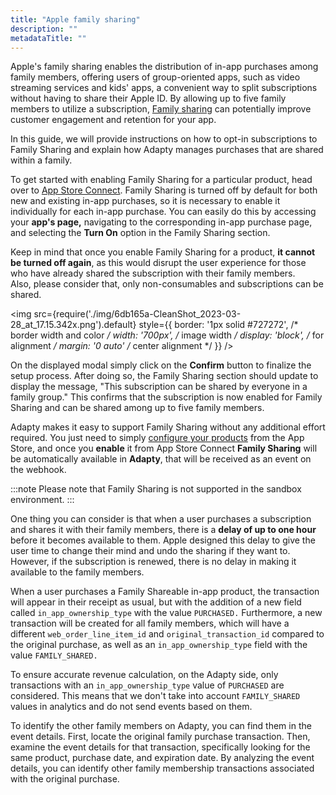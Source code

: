 ```yaml
---
title: "Apple family sharing"
description: ""
metadataTitle: ""
---
```


Apple's  family sharing enables the distribution of in-app purchases among family members, offering users of group-oriented apps, such as video streaming services and kids' apps, a convenient way to split subscriptions without having to share their Apple ID. By allowing up to five family members to utilize a subscription, [Family sharing](https://developer.apple.com/documentation/storekit/in-app_purchase/original_api_for_in-app_purchase/supporting_family_sharing_in_your_app) can potentially improve customer engagement and retention for your app.

In this guide, we will provide instructions on how to opt-in subscriptions to Family Sharing and explain how Adapty manages purchases that are shared within a family.

To get started with enabling Family Sharing for a particular product, head over to [App Store Connect](https://appstoreconnect.apple.com/). Family Sharing is turned off by default for both new and existing in-app purchases, so it is necessary to enable it individually for each in-app purchase. You can easily do this by accessing your **app's page,** navigating to the corresponding in-app purchase page, and selecting the **Turn On** option in the Family Sharing section. 

Keep in mind that once you enable Family Sharing for a product, **it cannot be turned off again**, as this would disrupt the user experience for those who have already shared the subscription with their family members.  
Also, please consider that, only non-consumables and subscriptions can be shared.


<img
  src={require('./img/6db165a-CleanShot_2023-03-28_at_17.15.342x.png').default}
  style={{
    border: '1px solid #727272', /* border width and color */
    width: '700px', /* image width */
    display: 'block', /* for alignment */
    margin: '0 auto' /* center alignment */
  }}
/>





On the displayed modal simply click on the **Confirm** button to finalize the setup process. After doing so, the Family Sharing section should update to display the message, "This subscription can be shared by everyone in a family group." This confirms that the subscription is now enabled for Family Sharing and can be shared among up to five family members.

Adapty makes it easy to support Family Sharing without any additional effort required. You just need to simply [configure your products](https://docs.adapty.io/docs/product#how-to-find-an-ios-product-id) from the App Store, and once you **enable** it from App Store Connect **Family Sharing** will be automatically available in **Adapty**, that will be received as an event on the webhook.

:::note
Please note that Family Sharing is not supported in the sandbox environment.
:::

One thing you can consider is that when a user purchases a subscription and shares it with their family members, there is a **delay of up to one hour** before it becomes available to them. Apple designed this delay to give the user time to change their mind and undo the sharing if they want to. However, if the subscription is renewed, there is no delay in making it available to the family members.

When a user purchases a Family Shareable in-app product, the transaction will appear in their receipt as usual, but with the addition of a new field called `in_app_ownership_type` with the value `PURCHASED.` Furthermore, a new transaction will be created for all family members, which will have a different `web_order_line_item_id` and `original_transaction_id` compared to the original purchase, as well as an `in_app_ownership_type` field with the value `FAMILY_SHARED.`

To ensure accurate revenue calculation, on the Adapty side, only transactions with an `in_app_ownership_type` value of `PURCHASED` are considered. This means that we don't take into account `FAMILY_SHARED` values in analytics and do not send events based on them.

To identify the other family members on Adapty, you can find them in the event details. First, locate the original family purchase transaction. Then, examine the event details for that transaction, specifically looking for the same product, purchase date, and expiration date. By analyzing the event details, you can identify other family membership transactions associated with the original purchase.
